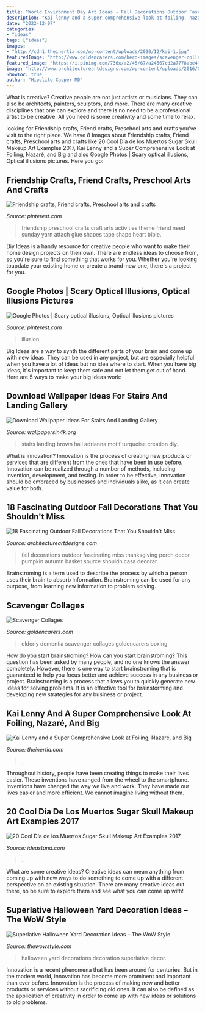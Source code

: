 ```yaml
---
title: "World Environment Day Art Ideas ~ Fall Decorations Outdoor Fascinating Miss Thanksgiving Porch Decor Pumpkin Autumn Basket Source Shouldn Casa Decorar"
description: "Kai lenny and a super comprehensive look at foiling, nazaré, and big"
date: "2022-12-07"
categories:
- "ideas"
tags: ["ideas"]
images:
- "http://cdn1.theinertia.com/wp-content/uploads/2020/12/kai-1.jpg"
featuredImage: "http://www.goldencarers.com/hero-images/scavenger-collages_pinterest.jpg"
featured_image: "https://i.pinimg.com/736x/a2/45/67/a24567cd2a7778abe4f66f55902e6478--b-j-perception.jpg"
image: "http://www.architectureartdesigns.com/wp-content/uploads/2016/09/17-8.jpg"
ShowToc: true
author: "Hipolito Casper MD"
---
```



What is creative?
Creative people are not just artists or musicians. They can also be architects, painters, sculptors, and more. There are many creative disciplines that one can explore and there is no need to be a professional artist to be creative. All you need is some creativity and some time to relax.

	

		
looking for Friendship crafts, Friend crafts, Preschool arts and crafts you've visit to the right place. We have 8 Images about Friendship crafts, Friend crafts, Preschool arts and crafts like 20 Cool Día de los Muertos Sugar Skull Makeup Art Examples 2017, Kai Lenny and a Super Comprehensive Look at Foiling, Nazaré, and Big and also Google Photos | Scary optical illusions, Optical illusions pictures. Here you go:
		
    
## Friendship Crafts, Friend Crafts, Preschool Arts And Crafts

<img loading=lazy src="https://i.pinimg.com/736x/80/15/f7/8015f74ca4527c9e87c753186cc52348--preschool-friendship-friendship-crafts.jpg" onerror="this.onerror=null;this.src='https://tse4.mm.bing.net/th?id=OIP.exfo8sel3tI7qEQMO_zM7AHaJ4&amp;pid=15.1';" alt="Friendship crafts, Friend crafts, Preschool arts and crafts">

_Source: pinterest.com_

>friendship preschool crafts craft arts activities theme friend need sunday yarn attach glue shapes tape shape heart bible. 

	

Diy Ideas is a handy resource for creative people who want to make their home design projects on their own. There are endless ideas to choose from, so you're sure to find something that works for you. Whether you're looking toupdate your existing home or create a brand-new one, there's a project for you.

    
## Google Photos | Scary Optical Illusions, Optical Illusions Pictures

<img loading=lazy src="https://i.pinimg.com/736x/a2/45/67/a24567cd2a7778abe4f66f55902e6478--b-j-perception.jpg" onerror="this.onerror=null;this.src='https://tse1.mm.bing.net/th?id=OIP.J3YHp90RjKJJjEzKxc0GNwHaJ3&amp;pid=15.1';" alt="Google Photos | Scary optical illusions, Optical illusions pictures">

_Source: pinterest.com_

>illusion. 

	

Big Ideas are a way to synth the different parts of your brain and come up with new ideas. They can be used in any project, but are especially helpful when you have a lot of ideas but no idea where to start. When you have big ideas, it's important to keep them safe and not let them get out of hand. Here are 5 ways to make your big ideas work: 

    
## Download Wallpaper Ideas For Stairs And Landing Gallery

<img loading=lazy src="https://www.wallpapersin4k.org/wp-content/uploads/2017/04/Wallpaper-Ideas-For-Stairs-And-Landing-22.jpg" onerror="this.onerror=null;this.src='https://tse4.mm.bing.net/th?id=OIP.ASIgge_ta4UaFOE4vKO9hgHaJ7&amp;pid=15.1';" alt="Download Wallpaper Ideas For Stairs And Landing Gallery">

_Source: wallpapersin4k.org_

>stairs landing brown hall adrianna motif turquoise creation diy. 

	

What is innovation?
Innovation is the process of creating new products or services that are different from the ones that have been in use before. Innovation can be realized through a number of methods, including invention, development, and testing. In order to be effective, innovation should be embraced by businesses and individuals alike, as it can create value for both.

    
## 18 Fascinating Outdoor Fall Decorations That You Shouldn&#039;t Miss

<img loading=lazy src="http://www.architectureartdesigns.com/wp-content/uploads/2016/09/17-8.jpg" onerror="this.onerror=null;this.src='https://tse2.mm.bing.net/th?id=OIP.1ZxrfnEb7XAFc8VAkSyBCQHaJ6&amp;pid=15.1';" alt="18 Fascinating Outdoor Fall Decorations That You Shouldn&#039;t Miss">

_Source: architectureartdesigns.com_

>fall decorations outdoor fascinating miss thanksgiving porch decor pumpkin autumn basket source shouldn casa decorar. 

	

Brainstroming is a term used to describe the process by which a person uses their brain to absorb information. Brainstroming can be used for any purpose, from learning new information to problem solving.

    
## Scavenger Collages

<img loading=lazy src="http://www.goldencarers.com/hero-images/scavenger-collages_pinterest.jpg" onerror="this.onerror=null;this.src='https://tse3.mm.bing.net/th?id=OIP.qTNCUmpFZDH6m86ncBJPMAHaKz&amp;pid=15.1';" alt="Scavenger Collages">

_Source: goldencarers.com_

>elderly dementia scavenger collages goldencarers boxing. 

	

How do you start brainstroming?
How can you start brainstroming? This question has been asked by many people, and no one knows the answer completely. However, there is one way to start brainstroming that is guaranteed to help you focus better and achieve success in any business or project. Brainstroming is a process that allows you to quickly generate new ideas for solving problems. It is an effective tool for brainstorming and developing new strategies for any business or project.

    
## Kai Lenny And A Super Comprehensive Look At Foiling, Nazaré, And Big

<img loading=lazy src="http://cdn1.theinertia.com/wp-content/uploads/2020/12/kai-1.jpg" onerror="this.onerror=null;this.src='https://tse4.mm.bing.net/th?id=OIP.IBjEOKc5Qb7B1Kyr_wpLAAHaES&amp;pid=15.1';" alt="Kai Lenny and a Super Comprehensive Look at Foiling, Nazaré, and Big">

_Source: theinertia.com_

>. 

	

Throughout history, people have been creating things to make their lives easier. These inventions have ranged from the wheel to the smartphone. Inventions have changed the way we live and work. They have made our lives easier and more efficient. We cannot imagine living without them.

    
## 20 Cool Día De Los Muertos Sugar Skull Makeup Art Examples 2017

<img loading=lazy src="https://ideastand.com/wp-content/uploads/2014/05/dia-de-los-muertos/3-dia-de-los-muertos-make-up.jpg" onerror="this.onerror=null;this.src='https://tse1.mm.bing.net/th?id=OIP.-kfyG4ibRBpApSkH-wQciQHaLG&amp;pid=15.1';" alt="20 Cool Día de los Muertos Sugar Skull Makeup Art Examples 2017">

_Source: ideastand.com_

>. 

	

What are some creative ideas?
Creative ideas can mean anything from coming up with new ways to do something to come up with a different perspective on an existing situation. There are many creative ideas out there, so be sure to explore them and see what you can come up with!

    
## Superlative Halloween Yard Decoration Ideas – The WoW Style

<img loading=lazy src="http://thewowstyle.com/wp-content/uploads/2016/06/Halloween-Yard-Decor-Ideas.jpg" onerror="this.onerror=null;this.src='https://tse3.mm.bing.net/th?id=OIP._SwWfYNUdYPuzH0YF23V1QHaLG&amp;pid=15.1';" alt="Superlative Halloween Yard Decoration Ideas – The WoW Style">

_Source: thewowstyle.com_

>halloween yard decorations decoration superlative decor. 

	

Innovation is a recent phenomena that has been around for centuries. But in the modern world, innovation has become more prominent and important than ever before. Innovation is the process of making new and better products or services without sacrificing old ones. It can also be defined as the application of creativity in order to come up with new ideas or solutions to old problems.

